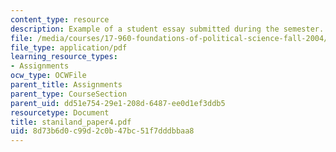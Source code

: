 ```yaml
---
content_type: resource
description: Example of a student essay submitted during the semester.
file: /media/courses/17-960-foundations-of-political-science-fall-2004/8d73b6d0c99d2c0b47bc51f7dddbbaa8_staniland_paper4.pdf
file_type: application/pdf
learning_resource_types:
- Assignments
ocw_type: OCWFile
parent_title: Assignments
parent_type: CourseSection
parent_uid: dd51e754-29e1-208d-6487-ee0d1ef3ddb5
resourcetype: Document
title: staniland_paper4.pdf
uid: 8d73b6d0-c99d-2c0b-47bc-51f7dddbbaa8
---
```

